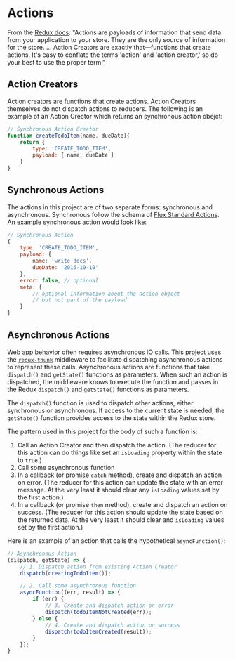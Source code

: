 # Actions

From the [Redux docs](http://redux.js.org/docs/basics/Actions.html):
"Actions are payloads of information that send data from your application to
your store. They are the only source of information for the store. ... Action
Creators are exactly that—functions that create actions. It's easy to conflate
the terms 'action' and 'action creator,' so do your best to use the proper term."

## Action Creators

Action creators are functions that create actions.  Action Creators themselves do
not dispatch actions to reducers.  The following is an example of an Action Creator
which returns an synchronous action obejct:
``` javascript
// Synchronous Action Creator
function createTodoItem(name, dueDate){
	return {
		type: 'CREATE_TODO_ITEM',
		payload: { name, dueDate }
	}
}
```

## Synchronous Actions

The actions in this project are of two separate forms: synchronous and asynchronous.
Synchronous follow the schema of
[Flux Standard Actions](https://github.com/acdlite/flux-standard-action).
An example synchronous action would look like:

``` javascript
// Synchronous Action
{
	type: 'CREATE_TODO_ITEM',
	payload: {
		name: 'write docs',
		dueDate: '2016-10-10'
	},
	error: false, // optional
	meta: {
		// optional information about the action object
		// but not part of the payload
	}
}
```

## Asynchronous Actions

Web app behavior often requires asynchronous IO calls.  This project uses the
[`redux-thunk`](https://www.npmjs.com/package/redux-thunk) middleware to facilitate
dispatching asynchronous actions to represent these calls. Asynchronous actions are
functions that take `dispatch()` and `getState()` functions as parameters. When such
an action is dispatched, the middleware knows to execute the function and passes in
the Redux `dispatch()` and `getState()` functions as parameters.

The `dispatch()` function is used to dispatch other actions, either synchronous or
asynchronous.  If access to the current state is needed, the `getState()` function
provides access to the state within the Redux store.


The pattern used in this project for the body of such a function is:
1. Call an Action Creator and then dispatch the action.  (The reducer for this action
can do things like set an `isLoading` property within the state to `true`.)
1. Call some asynchronous function
1. In a callback (or promise `catch` method), create and dispatch an action on error.
(The reducer for this action can update the state with an error message.  At the
very least it should clear any `isLoading` values set by the first action.)
1. In a callback (or promise `then` method), create and dispatch an action on success.
(The reducer for this action should update the state based on the returned data.
At the very least it should clear and `isLoading` values set by the first action.)

Here is an example of an action that calls the hypothetical `asyncFunction()`:

``` javascript
// Asynchronous Action
(dispatch, getState) => {
	// 1. Dispatch action from existing Action Creator
	dispatch(creatingTodoItem());

	// 2. Call some asynchronous function
	asyncFunction((err, result) => {
		if (err) {
			// 3. Create and dispatch action on error
			dispatch(todoItemNotCreated(err));
		} else {
			// 4. Create and dispatch action on success
			dispatch(todoItemCreated(result));
		}
	});
}
```